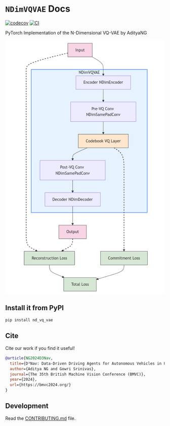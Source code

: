 # `NDimVQVAE` Docs

[![codecov](https://codecov.io/gh/AdityaNG/nD_VQ_VAE/branch/main/graph/badge.svg?token=nD_VQ_VAE_token_here)](https://codecov.io/gh/AdityaNG/nD_VQ_VAE)
[![CI](https://github.com/AdityaNG/nD_VQ_VAE/actions/workflows/main.yml/badge.svg)](https://github.com/AdityaNG/nD_VQ_VAE/actions/workflows/main.yml)

PyTorch Implementation of the N-Dimensional VQ-VAE by AdityaNG

<img src="https://github.com/AdityaNG/nD_VQ_VAE/raw/main/media/nd_vq_vae_arch.png" alt="Architecture" style="max-height: 50%;">


## Install it from PyPI

```bash
pip install nd_vq_vae
```

## Cite

Cite our work if you find it useful!

```bibtex
@article{NG2024D3Nav,
  title={D³Nav: Data-Driven Driving Agents for Autonomous Vehicles in Unstructured Traffic},
  author={Aditya NG and Gowri Srinivas},
  journal={The 35th British Machine Vision Conference (BMVC)},
  year={2024},
  url={https://bmvc2024.org/}
}
``` 

## Development

Read the [CONTRIBUTING.md](https://github.com/AdityaNG/nD_VQ_VAE/blob/main/CONTRIBUTING.md) file.
